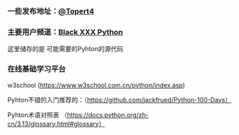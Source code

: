 ### 一些发布地址：[@Topert4](https://t.me/Ghos9527)
### 主要用户频道：[Black XXX Python](https://t.me/+9BjmwS7fRBY0YTU9)
这里储存的是 可能需要的Pyhton的源代码 

### 在线基础学习平台
w3school (https://www.w3school.com.cn/python/index.asp)

Pyhton不错的入门推荐的：（https://github.com/jackfrued/Python-100-Days）

Pyhton术语对照表 （https://docs.python.org/zh-cn/3.13/glossary.html#glossary）
